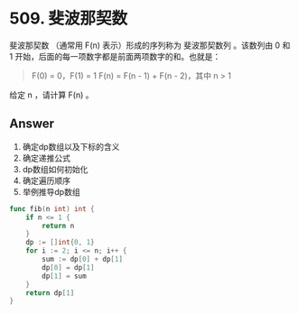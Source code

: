 # 509. 斐波那契数

斐波那契数 （通常用 F(n) 表示）形成的序列称为 斐波那契数列 。该数列由 0 和 1 开始，后面的每一项数字都是前面两项数字的和。也就是：

>F(0) = 0，F(1) = 1
>F(n) = F(n - 1) + F(n - 2)，其中 n > 1

给定 n ，请计算 F(n) 。

## Answer

1. 确定dp数组以及下标的含义
2. 确定递推公式
3. dp数组如何初始化
4. 确定遍历顺序
5. 举例推导dp数组

```go
func fib(n int) int {
	if n <= 1 {
		return n
	}
	dp := []int{0, 1}
	for i := 2; i <= n; i++ {
		sum := dp[0] + dp[1]
		dp[0] = dp[1]
		dp[1] = sum
	}
	return dp[1]
}
```